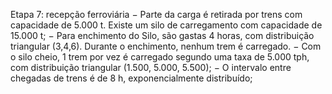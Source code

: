Etapa 7: recepção ferroviária
−	Parte da carga é retirada por trens com capacidade de 5.000 t. Existe um silo de carregamento com capacidade de 15.000 t;
−	Para enchimento do Silo, são gastas 4 horas, com distribuição triangular (3,4,6). Durante o enchimento, nenhum trem é carregado.
−	Com o silo cheio, 1 trem por vez é carregado segundo uma taxa de 5.000 tph, com distribuição triangular (1.500, 5.000, 5.500);
−	O intervalo entre chegadas de trens é de 8 h, exponencialmente distribuído; 
